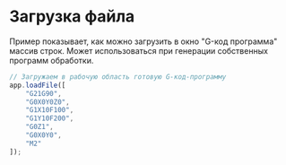 # Загрузка файла

Пример показывает, как можно загрузить в окно "G-код программа" массив строк. Может использоваться при генерации собственных программ обработки.

```js
// Загружаем в рабочую область готовую G-код-программу
app.loadFile([
    "G21G90",
    "G0X0Y0Z0",
    "G1X10F100",
    "G1Y10F200",
    "G0Z1",
    "G0X0Y0",
    "M2"
]);
```
